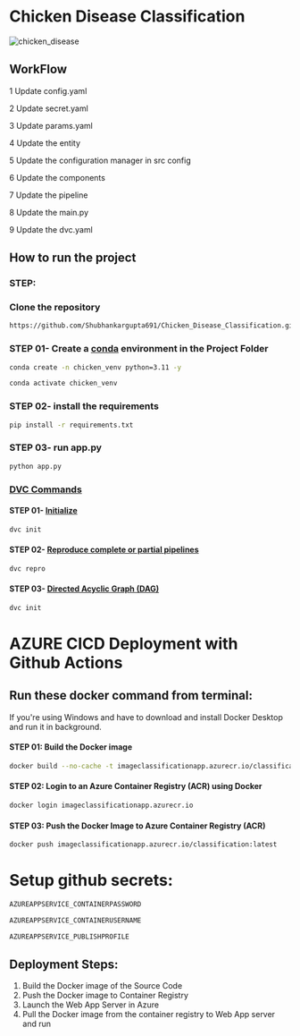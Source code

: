 # Chicken Disease Classification

<img src="https://dagshub.com/repo-avatars/25294" alt="chicken_disease"/>

## WorkFlow

1 Update config.yaml

2 Update secret.yaml

3 Update params.yaml

4 Update the entity

5 Update the configuration manager in src config

6 Update the components

7 Update the pipeline

8 Update the main.py

9 Update the dvc.yaml

## How to run the project

### STEP:
###    Clone the repository

```bash
https://github.com/Shubhankargupta691/Chicken_Disease_Classification.git
```

### STEP 01- Create a [conda](https://www.anaconda.com/download/) environment in the Project Folder

```bash
conda create -n chicken_venv python=3.11 -y
```

```bash
conda activate chicken_venv
```

### STEP 02- install the requirements

```bash
pip install -r requirements.txt
```

### STEP 03- run app.py

```bash
python app.py
```
### [DVC Commands](https://dvc.org/doc)

#### STEP 01- [Initialize](https://dvc.org/doc/command-reference/init#init)
```bash
dvc init
```

#### STEP 02- [Reproduce complete or partial pipelines](https://dvc.org/doc/command-reference/repro#repro)
```bash
dvc repro
```

#### STEP 03- [Directed Acyclic Graph (DAG)](https://dvc.org/doc/command-reference/dag)
```bash
dvc init
```

# AZURE CICD Deployment with Github Actions

## Run these docker command  from terminal:

If you're using Windows and have to download and install Docker Desktop and run it in background.

#### STEP 01: Build the Docker image 

```bash
docker build --no-cache -t imageclassificationapp.azurecr.io/classification:latest .
```
#### STEP 02: Login to an Azure Container Registry (ACR) using Docker
```bash
docker login imageclassificationapp.azurecr.io
```
#### STEP 03: Push the Docker Image to Azure Container Registry (ACR)

```bash
docker push imageclassificationapp.azurecr.io/classification:latest
```

# Setup github secrets:

```bash
AZUREAPPSERVICE_CONTAINERPASSWORD

AZUREAPPSERVICE_CONTAINERUSERNAME

AZUREAPPSERVICE_PUBLISHPROFILE
```

## Deployment Steps:

1. Build the Docker image of the Source Code
2. Push the Docker image to Container Registry
3. Launch the Web App Server in Azure
4. Pull the Docker image from the container registry to Web App server and run